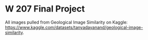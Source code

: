 # W 207 Final Project  
All images pulled from Geological Image Similarity on Kaggle: https://www.kaggle.com/datasets/tanyadayanand/geological-image-similarity.

